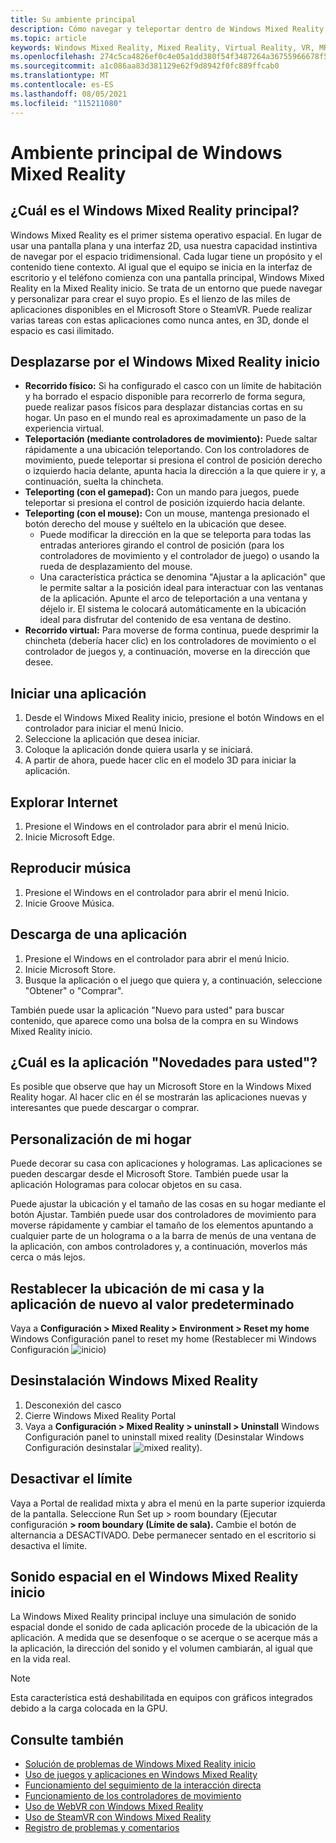 ```yaml
---
title: Su ambiente principal
description: Cómo navegar y teleportar dentro de Windows Mixed Reality inicio, iniciar aplicaciones y juegos, personalizar el hogar y cambiar la configuración visual, de audio y de voz.
ms.topic: article
keywords: Windows Mixed Reality, Mixed Reality, Virtual Reality, VR, MR, Home, Navigate, Get around, apps, games
ms.openlocfilehash: 274c5ca4826ef0c4e05a1dd380f54f3487264a36755966678f5c1c0719d81b0b
ms.sourcegitcommit: a1c086aa83d381129e62f9d8942f0fc889ffcab0
ms.translationtype: MT
ms.contentlocale: es-ES
ms.lasthandoff: 08/05/2021
ms.locfileid: "115211080"
---
```

# <a name="your-windows-mixed-reality-home"></a>Ambiente principal de Windows Mixed Reality

## <a name="what-is-the-windows-mixed-reality-home"></a>¿Cuál es el Windows Mixed Reality principal?

Windows Mixed Reality es el primer sistema operativo espacial. En lugar de usar una pantalla plana y una interfaz 2D, usa nuestra capacidad instintiva de navegar por el espacio tridimensional. Cada lugar tiene un propósito y el contenido tiene contexto. Al igual que el equipo se inicia en la interfaz de escritorio y el teléfono comienza con una pantalla principal, Windows Mixed Reality en la Mixed Reality inicio. Se trata de un entorno que puede navegar y personalizar para crear el suyo propio. Es el lienzo de las miles de aplicaciones disponibles en el Microsoft Store o SteamVR. Puede realizar varias tareas con estas aplicaciones como nunca antes, en 3D, donde el espacio es casi ilimitado.

## <a name="move-through-the-windows-mixed-reality-home"></a>Desplazarse por el Windows Mixed Reality inicio

* **Recorrido físico:** Si ha configurado el casco con un límite de habitación y ha borrado el espacio disponible para recorrerlo de forma segura, puede realizar pasos físicos para desplazar distancias cortas en su hogar. Un paso en el mundo real es aproximadamente un paso de la experiencia virtual.
* **Teleportación (mediante controladores de movimiento):** Puede saltar rápidamente a una ubicación teleportando. Con los controladores de movimiento, puede teleportar si presiona el control de posición derecho o izquierdo hacia delante, apunta hacia la dirección a la que quiere ir y, a continuación, suelta la chincheta.
* **Teleporting (con el gamepad):** Con un mando para juegos, puede teleportar si presiona el control de posición izquierdo hacia delante.
* **Teleporting (con el mouse):** Con un mouse, mantenga presionado el botón derecho del mouse y suéltelo en la ubicación que desee.
  * Puede modificar la dirección en la que se teleporta para todas las entradas anteriores girando el control de posición (para los controladores de movimiento y el controlador de juego) o usando la rueda de desplazamiento del mouse.
  * Una característica práctica se denomina "Ajustar a la aplicación" que le permite saltar a la posición ideal para interactuar con las ventanas de la aplicación. Apunte el arco de teleportación a una ventana y déjelo ir. El sistema le colocará automáticamente en la ubicación ideal para disfrutar del contenido de esa ventana de destino.
* **Recorrido virtual:** Para moverse de forma continua, puede desprimir la chincheta (debería hacer clic) en los controladores de movimiento o el controlador de juegos y, a continuación, moverse en la dirección que desee.

## <a name="launch-an-app"></a>Iniciar una aplicación

1. Desde el Windows Mixed Reality inicio, presione el botón Windows en el controlador para iniciar el menú Inicio.
2. Seleccione la aplicación que desea iniciar.
3. Coloque la aplicación donde quiera usarla y se iniciará.
4. A partir de ahora, puede hacer clic en el modelo 3D para iniciar la aplicación.

## <a name="browse-the-web"></a>Explorar Internet

1. Presione el Windows en el controlador para abrir el menú Inicio.
2. Inicie Microsoft Edge.

## <a name="play-music"></a>Reproducir música

1. Presione el Windows en el controlador para abrir el menú Inicio.
2. Inicie Groove Música.

## <a name="download-an-app"></a>Descarga de una aplicación

1. Presione el Windows en el controlador para abrir el menú Inicio.
2. Inicie Microsoft Store.
3. Busque la aplicación o el juego que quiera y, a continuación, seleccione "Obtener" o "Comprar".

También puede usar la aplicación "Nuevo para usted" para buscar contenido, que aparece como una bolsa de la compra en su Windows Mixed Reality inicio.

## <a name="what-is-the-new-for-you-app"></a>¿Cuál es la aplicación "Novedades para usted"?

Es posible que observe que hay un Microsoft Store en la Windows Mixed Reality hogar. Al hacer clic en él se mostrarán las aplicaciones nuevas y interesantes que puede descargar o comprar.

## <a name="personalize-my-home"></a>Personalización de mi hogar

Puede decorar su casa con aplicaciones y hologramas. Las aplicaciones se pueden descargar desde el Microsoft Store. También puede usar la aplicación Hologramas para colocar objetos en su casa.

Puede ajustar la ubicación y el tamaño de las cosas en su hogar mediante el botón Ajustar. También puede usar dos controladores de movimiento para moverse rápidamente y cambiar el tamaño de los elementos apuntando a cualquier parte de un holograma o a la barra de menús de una ventana de la aplicación, con ambos controladores y, a continuación, moverlos más cerca o más lejos.

## <a name="reset-my-homes-furniture-and-app-placement-back-to-default"></a>Restablecer la ubicación de mi casa y la aplicación de nuevo al valor predeterminado

Vaya a **Configuración > Mixed Reality > Environment > Reset my home** Windows Configuración panel to reset my home (Restablecer mi Windows Configuración ![ inicio)](images/1050px-environmentreset.png)

## <a name="uninstall-windows-mixed-reality"></a>Desinstalación Windows Mixed Reality

1. Desconexión del casco
2. Cierre Windows Mixed Reality Portal
3. Vaya a **Configuración > Mixed Reality > uninstall > Uninstall** Windows Configuración panel to uninstall mixed reality (Desinstalar Windows Configuración desinstalar ![ mixed reality).](images/1050px-uninstall2.png)

## <a name="turn-off-the-boundary"></a>Desactivar el límite

Vaya a Portal de realidad mixta y abra el menú en la parte superior izquierda de la pantalla. Seleccione Run Set up > room boundary (Ejecutar configuración **> room boundary (Límite de sala).** Cambie el botón de alternancia a DESACTIVADO. Debe permanecer sentado en el escritorio si desactiva el límite.

## <a name="spatial-sound-in-the-windows-mixed-reality-home"></a>Sonido espacial en el Windows Mixed Reality inicio

La Windows Mixed Reality principal incluye una simulación de sonido espacial donde el sonido de cada aplicación procede de la ubicación de la aplicación. A medida que se desenfoque o se acerque o se acerque más a la aplicación, la dirección del sonido y el volumen cambiarán, al igual que en la vida real. 

> [!NOTE]
> Esta característica está deshabilitada en equipos con gráficos integrados debido a la carga colocada en la GPU.

## <a name="see-also"></a>Consulte también

* [Solución de problemas de Windows Mixed Reality inicio](wmr-setup-faq.yml#my-motion-controllers-aren-t-working)
* [Uso de juegos y aplicaciones en Windows Mixed Reality](using-games-and-apps-in-windows-mixed-reality.md)
* [Funcionamiento del seguimiento de la interacción directa](tracking-system.md)
* [Funcionamiento de los controladores de movimiento](controllers-in-wmr.md)
* [Uso de WebVR con Windows Mixed Reality](webvr.md)
* [Uso de SteamVR con Windows Mixed Reality](using-steamvr-with-windows-mixed-reality.md)
* [Registro de problemas y comentarios](filing-feedback.md)
